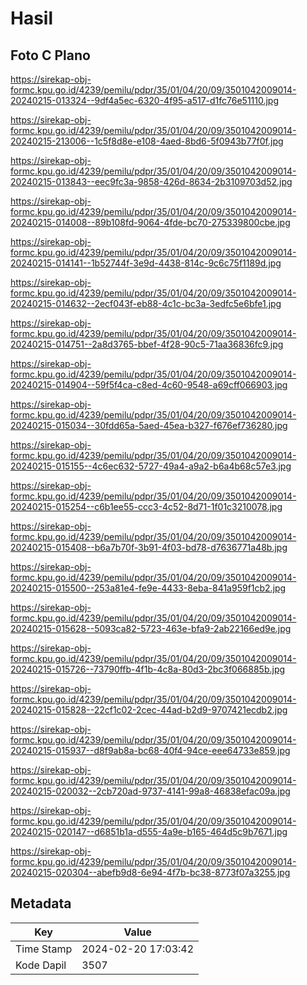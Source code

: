 # Hasil

## Foto C Plano

https://sirekap-obj-formc.kpu.go.id/4239/pemilu/pdpr/35/01/04/20/09/3501042009014-20240215-013324--9df4a5ec-6320-4f95-a517-d1fc76e51110.jpg

https://sirekap-obj-formc.kpu.go.id/4239/pemilu/pdpr/35/01/04/20/09/3501042009014-20240215-213006--1c5f8d8e-e108-4aed-8bd6-5f0943b77f0f.jpg

https://sirekap-obj-formc.kpu.go.id/4239/pemilu/pdpr/35/01/04/20/09/3501042009014-20240215-013843--eec9fc3a-9858-426d-8634-2b3109703d52.jpg

https://sirekap-obj-formc.kpu.go.id/4239/pemilu/pdpr/35/01/04/20/09/3501042009014-20240215-014008--89b108fd-9064-4fde-bc70-275339800cbe.jpg

https://sirekap-obj-formc.kpu.go.id/4239/pemilu/pdpr/35/01/04/20/09/3501042009014-20240215-014141--1b52744f-3e9d-4438-814c-9c6c75f1189d.jpg

https://sirekap-obj-formc.kpu.go.id/4239/pemilu/pdpr/35/01/04/20/09/3501042009014-20240215-014632--2ecf043f-eb88-4c1c-bc3a-3edfc5e6bfe1.jpg

https://sirekap-obj-formc.kpu.go.id/4239/pemilu/pdpr/35/01/04/20/09/3501042009014-20240215-014751--2a8d3765-bbef-4f28-90c5-71aa36836fc9.jpg

https://sirekap-obj-formc.kpu.go.id/4239/pemilu/pdpr/35/01/04/20/09/3501042009014-20240215-014904--59f5f4ca-c8ed-4c60-9548-a69cff066903.jpg

https://sirekap-obj-formc.kpu.go.id/4239/pemilu/pdpr/35/01/04/20/09/3501042009014-20240215-015034--30fdd65a-5aed-45ea-b327-f676ef736280.jpg

https://sirekap-obj-formc.kpu.go.id/4239/pemilu/pdpr/35/01/04/20/09/3501042009014-20240215-015155--4c6ec632-5727-49a4-a9a2-b6a4b68c57e3.jpg

https://sirekap-obj-formc.kpu.go.id/4239/pemilu/pdpr/35/01/04/20/09/3501042009014-20240215-015254--c6b1ee55-ccc3-4c52-8d71-1f01c3210078.jpg

https://sirekap-obj-formc.kpu.go.id/4239/pemilu/pdpr/35/01/04/20/09/3501042009014-20240215-015408--b6a7b70f-3b91-4f03-bd78-d7636771a48b.jpg

https://sirekap-obj-formc.kpu.go.id/4239/pemilu/pdpr/35/01/04/20/09/3501042009014-20240215-015500--253a81e4-fe9e-4433-8eba-841a959f1cb2.jpg

https://sirekap-obj-formc.kpu.go.id/4239/pemilu/pdpr/35/01/04/20/09/3501042009014-20240215-015628--5093ca82-5723-463e-bfa9-2ab22166ed9e.jpg

https://sirekap-obj-formc.kpu.go.id/4239/pemilu/pdpr/35/01/04/20/09/3501042009014-20240215-015726--73790ffb-4f1b-4c8a-80d3-2bc3f066885b.jpg

https://sirekap-obj-formc.kpu.go.id/4239/pemilu/pdpr/35/01/04/20/09/3501042009014-20240215-015828--22cf1c02-2cec-44ad-b2d9-9707421ecdb2.jpg

https://sirekap-obj-formc.kpu.go.id/4239/pemilu/pdpr/35/01/04/20/09/3501042009014-20240215-015937--d8f9ab8a-bc68-40f4-94ce-eee64733e859.jpg

https://sirekap-obj-formc.kpu.go.id/4239/pemilu/pdpr/35/01/04/20/09/3501042009014-20240215-020032--2cb720ad-9737-4141-99a8-46838efac09a.jpg

https://sirekap-obj-formc.kpu.go.id/4239/pemilu/pdpr/35/01/04/20/09/3501042009014-20240215-020147--d6851b1a-d555-4a9e-b165-464d5c9b7671.jpg

https://sirekap-obj-formc.kpu.go.id/4239/pemilu/pdpr/35/01/04/20/09/3501042009014-20240215-020304--abefb9d8-6e94-4f7b-bc38-8773f07a3255.jpg


## Metadata

| Key        | Value               |
| ---------- | ------------------- |
| Time Stamp | 2024-02-20 17:03:42 |
| Kode Dapil | 3507                |




